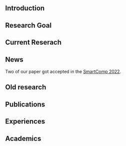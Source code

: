 ## Introduction

## Research Goal

## Current Reserach

## News
Two of our paper got accepted in the [SmartComp 2022](https://mxahan.github.io/blog/).

## Old research

## Publications

## Experiences

## Academics
